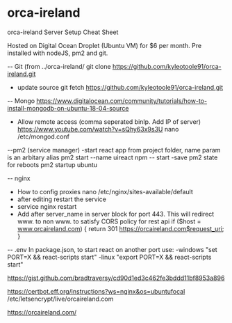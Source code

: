 # orca-ireland
orca-ireland
Server Setup Cheat Sheet

Hosted on Digital Ocean Droplet (Ubuntu VM) for $6 per month.
Pre installed with nodeJS, pm2 and git.

-- Git (from ../orca-ireland/
git clone https://github.com/kyleotoole91/orca-ireland.git
- update source
git fetch https://github.com/kyleotoole91/orca-ireland.git

-- Mongo
https://www.digitalocean.com/community/tutorials/how-to-install-mongodb-on-ubuntu-18-04-source
- Allow remote access (comma seperated binIp. Add IP of server) https://www.youtube.com/watch?v=sQhy63x9s3U
nano /etc/mongod.conf

--pm2 (service manager)
-start react app from project folder, name param is an arbitary alias
pm2 start --name uireact npm -- start
-save pm2 state for reboots
pm2 startup ubuntu

-- nginx 
- How to config proxies
nano /etc/nginx/sites-available/default
- after editing restart the service
- service nginx restart
- Add after server_name in server block for port 443. This will redirect www. to non www. to satisfy CORS policy for rest api
if ($host = www.orcaireland.com) {
  return 301 https://orcaireland.com$request_uri;
}

-- .env
In package.json, to start react on another port use:
-windows
"set PORT=X && react-scripts start"
-linux
"export PORT=X && react-scripts start"

https://gist.github.com/bradtraversy/cd90d1ed3c462fe3bddd11bf8953a896

https://certbot.eff.org/instructions?ws=nginx&os=ubuntufocal
/etc/letsencrypt/live/orcaireland.com

https://orcaireland.com/
